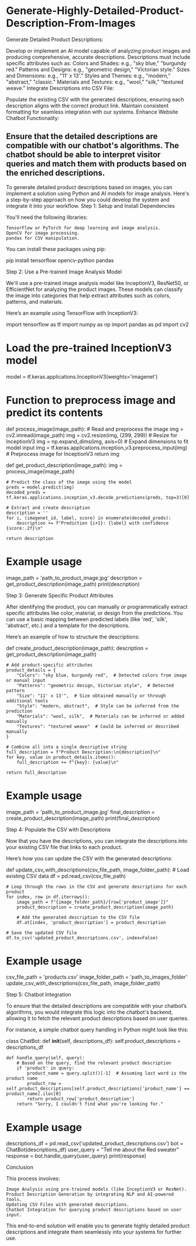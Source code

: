 # Generate-Highly-Detailed-Product-Description-From-Images
Generate Detailed Product Descriptions:

Develop or implement an AI model capable of analyzing product images and producing comprehensive, accurate descriptions.
Descriptions must include specific attributes such as:
Colors and Shades: e.g., "sky blue," "burgundy red."
Patterns and Designs: e.g., "geometric design," "Victorian style."
Sizes and Dimensions: e.g., "11' x 13'."
Styles and Themes: e.g., "modern," "abstract," "classic."
Materials and Textures: e.g., "wool," "silk," "textured weave."
Integrate Descriptions into CSV File:

Populate the existing CSV with the generated descriptions, ensuring each description aligns with the correct product link.
Maintain consistent formatting for seamless integration with our systems.
Enhance Website Chatbot Functionality:

Ensure that the detailed descriptions are compatible with our chatbot's algorithms.
The chatbot should be able to interpret visitor queries and match them with products based on the enriched descriptions.
-------------------------------
To generate detailed product descriptions based on images, you can implement a solution using Python and AI models for image analysis. Here's a step-by-step approach on how you could develop the system and integrate it into your workflow.
Step 1: Setup and Install Dependencies

You'll need the following libraries:

    TensorFlow or PyTorch for deep learning and image analysis.
    OpenCV for image processing.
    pandas for CSV manipulation.

You can install these packages using pip:

pip install tensorflow opencv-python pandas

Step 2: Use a Pre-trained Image Analysis Model

We'll use a pre-trained image analysis model like InceptionV3, ResNet50, or EfficientNet for analyzing the product images. These models can classify the image into categories that help extract attributes such as colors, patterns, and materials.

Here’s an example using TensorFlow with InceptionV3:

import tensorflow as tf
import numpy as np
import pandas as pd
import cv2

# Load the pre-trained InceptionV3 model
model = tf.keras.applications.InceptionV3(weights='imagenet')

# Function to preprocess image and predict its contents
def process_image(image_path):
    # Read and preprocess the image
    img = cv2.imread(image_path)
    img = cv2.resize(img, (299, 299))  # Resize for InceptionV3
    img = np.expand_dims(img, axis=0)  # Expand dimensions to fit model input
    img = tf.keras.applications.inception_v3.preprocess_input(img)  # Preprocess image for InceptionV3
    return img

def get_product_description(image_path):
    img = process_image(image_path)
    
    # Predict the class of the image using the model
    preds = model.predict(img)
    decoded_preds = tf.keras.applications.inception_v3.decode_predictions(preds, top=3)[0]
    
    # Extract and create description
    description = ''
    for i, (imagenet_id, label, score) in enumerate(decoded_preds):
        description += f"Prediction {i+1}: {label} with confidence {score:.2f}\n"
    
    return description

# Example usage
image_path = 'path_to_product_image.jpg'
description = get_product_description(image_path)
print(description)

Step 3: Generate Specific Product Attributes

After identifying the product, you can manually or programmatically extract specific attributes like color, material, or design from the predictions. You can use a basic mapping between predicted labels (like 'red', 'silk', 'abstract', etc.) and a template for the descriptions.

Here’s an example of how to structure the descriptions:

def create_product_description(image_path):
    description = get_product_description(image_path)
    
    # Add product-specific attributes
    product_details = {
        "Colors": "sky blue, burgundy red",  # Detected colors from image or manual input
        "Patterns": "geometric design, Victorian style",  # Detected pattern
        "Size": "11' x 13'",  # Size obtained manually or through additional tools
        "Style": "modern, abstract",  # Style can be inferred from the prediction
        "Materials": "wool, silk",  # Materials can be inferred or added manually
        "Textures": "textured weave"  # Could be inferred or described manually
    }

    # Combine all into a single descriptive string
    full_description = f"Product Description:\n{description}\n"
    for key, value in product_details.items():
        full_description += f"{key}: {value}\n"

    return full_description

# Example usage
image_path = 'path_to_product_image.jpg'
final_description = create_product_description(image_path)
print(final_description)

Step 4: Populate the CSV with Descriptions

Now that you have the descriptions, you can integrate the descriptions into your existing CSV file that links to each product.

Here’s how you can update the CSV with the generated descriptions:

def update_csv_with_descriptions(csv_file_path, image_folder_path):
    # Load existing CSV data
    df = pd.read_csv(csv_file_path)

    # Loop through the rows in the CSV and generate descriptions for each product
    for index, row in df.iterrows():
        image_path = f"{image_folder_path}/{row['product_image']}"
        product_description = create_product_description(image_path)

        # Add the generated description to the CSV file
        df.at[index, 'product_description'] = product_description

    # Save the updated CSV file
    df.to_csv('updated_product_descriptions.csv', index=False)

# Example usage
csv_file_path = 'products.csv'
image_folder_path = 'path_to_images_folder'
update_csv_with_descriptions(csv_file_path, image_folder_path)

Step 5: Chatbot Integration

To ensure that the detailed descriptions are compatible with your chatbot’s algorithms, you would integrate this logic into the chatbot's backend, allowing it to fetch the relevant product descriptions based on user queries.

For instance, a simple chatbot query handling in Python might look like this:

class ChatBot:
    def __init__(self, descriptions_df):
        self.product_descriptions = descriptions_df

    def handle_query(self, query):
        # Based on the query, find the relevant product description
        if 'product' in query:
            product_name = query.split()[-1]  # Assuming last word is the product name
            product_row = self.product_descriptions[self.product_descriptions['product_name'] == product_name].iloc[0]
            return product_row['product_description']
        return "Sorry, I couldn't find what you're looking for."

# Example usage
descriptions_df = pd.read_csv('updated_product_descriptions.csv')
bot = ChatBot(descriptions_df)
user_query = "Tell me about the Red sweater"
response = bot.handle_query(user_query)
print(response)

Conclusion

This process involves:

    Image Analysis using pre-trained models (like InceptionV3 or ResNet).
    Product Description Generation by integrating NLP and AI-powered tools.
    Updating CSV Files with generated descriptions.
    Chatbot Integration for querying product descriptions based on user input.

This end-to-end solution will enable you to generate highly detailed product descriptions and integrate them seamlessly into your systems for further use.
